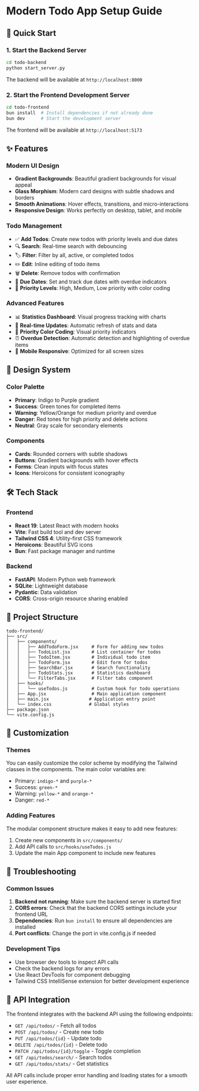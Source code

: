 # Modern Todo App Setup Guide

## 🚀 Quick Start

### 1. Start the Backend Server
```bash
cd todo-backend
python start_server.py
```
The backend will be available at `http://localhost:8000`

### 2. Start the Frontend Development Server
```bash
cd todo-frontend
bun install  # Install dependencies if not already done
bun dev      # Start the development server
```
The frontend will be available at `http://localhost:5173`

## ✨ Features

### Modern UI Design
- **Gradient Backgrounds**: Beautiful gradient backgrounds for visual appeal
- **Glass Morphism**: Modern card designs with subtle shadows and borders
- **Smooth Animations**: Hover effects, transitions, and micro-interactions
- **Responsive Design**: Works perfectly on desktop, tablet, and mobile

### Todo Management
- ✅ **Add Todos**: Create new todos with priority levels and due dates
- 🔍 **Search**: Real-time search with debouncing
- 🏷️ **Filter**: Filter by all, active, or completed todos
- ✏️ **Edit**: Inline editing of todo items
- 🗑️ **Delete**: Remove todos with confirmation
- 📅 **Due Dates**: Set and track due dates with overdue indicators
- 🎯 **Priority Levels**: High, Medium, Low priority with color coding

### Advanced Features
- 📊 **Statistics Dashboard**: Visual progress tracking with charts
- 🔄 **Real-time Updates**: Automatic refresh of stats and data
- 🎨 **Priority Color Coding**: Visual priority indicators
- ⏰ **Overdue Detection**: Automatic detection and highlighting of overdue items
- 📱 **Mobile Responsive**: Optimized for all screen sizes

## 🎨 Design System

### Color Palette
- **Primary**: Indigo to Purple gradient
- **Success**: Green tones for completed items
- **Warning**: Yellow/Orange for medium priority and overdue
- **Danger**: Red tones for high priority and delete actions
- **Neutral**: Gray scale for secondary elements

### Components
- **Cards**: Rounded corners with subtle shadows
- **Buttons**: Gradient backgrounds with hover effects
- **Forms**: Clean inputs with focus states
- **Icons**: Heroicons for consistent iconography

## 🛠️ Tech Stack

### Frontend
- **React 19**: Latest React with modern hooks
- **Vite**: Fast build tool and dev server
- **Tailwind CSS 4**: Utility-first CSS framework
- **Heroicons**: Beautiful SVG icons
- **Bun**: Fast package manager and runtime

### Backend
- **FastAPI**: Modern Python web framework
- **SQLite**: Lightweight database
- **Pydantic**: Data validation
- **CORS**: Cross-origin resource sharing enabled

## 📁 Project Structure

```
todo-frontend/
├── src/
│   ├── components/
│   │   ├── AddTodoForm.jsx     # Form for adding new todos
│   │   ├── TodoList.jsx        # List container for todos
│   │   ├── TodoItem.jsx        # Individual todo item
│   │   ├── TodoForm.jsx        # Edit form for todos
│   │   ├── SearchBar.jsx       # Search functionality
│   │   ├── TodoStats.jsx       # Statistics dashboard
│   │   └── FilterTabs.jsx      # Filter tabs component
│   ├── hooks/
│   │   └── useTodos.js         # Custom hook for todo operations
│   ├── App.jsx                 # Main application component
│   ├── main.jsx               # Application entry point
│   └── index.css              # Global styles
├── package.json
└── vite.config.js
```

## 🔧 Customization

### Themes
You can easily customize the color scheme by modifying the Tailwind classes in the components. The main color variables are:
- Primary: `indigo-*` and `purple-*`
- Success: `green-*`
- Warning: `yellow-*` and `orange-*`
- Danger: `red-*`

### Adding Features
The modular component structure makes it easy to add new features:
1. Create new components in `src/components/`
2. Add API calls to `src/hooks/useTodos.js`
3. Update the main App component to include new features

## 🐛 Troubleshooting

### Common Issues
1. **Backend not running**: Make sure the backend server is started first
2. **CORS errors**: Check that the backend CORS settings include your frontend URL
3. **Dependencies**: Run `bun install` to ensure all dependencies are installed
4. **Port conflicts**: Change the port in vite.config.js if needed

### Development Tips
- Use browser dev tools to inspect API calls
- Check the backend logs for any errors
- Use React DevTools for component debugging
- Tailwind CSS IntelliSense extension for better development experience

## 📝 API Integration

The frontend integrates with the backend API using the following endpoints:
- `GET /api/todos/` - Fetch all todos
- `POST /api/todos/` - Create new todo
- `PUT /api/todos/{id}` - Update todo
- `DELETE /api/todos/{id}` - Delete todo
- `PATCH /api/todos/{id}/toggle` - Toggle completion
- `GET /api/todos/search/` - Search todos
- `GET /api/todos/stats/` - Get statistics

All API calls include proper error handling and loading states for a smooth user experience.